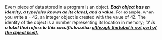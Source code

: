 Every piece of data stored in a program is an object. ***Each object has an identity, a type(also known as its class), 
and a value.*** For example, when you write a = 42, an integer object is created with the value of 42. The identity of 
the object is a number representing its location in memory; ***'a' is a label that refers to this specific location <u>although
the label is not part of the object itself.</u>***
